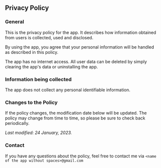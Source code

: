 ## Privacy Policy

### General

This is the privacy policy for the app. It describes how information obtained from users is collected, used and disclosed.

By using the app, you agree that your personal information will be handled as described in this policy.

The app has no internet access. All user data can be deleted by simply clearing the app's data or uninstalling the app.

### Information being collected

The app does not collect any personal identifiable information.

### Changes to the Policy

If the policy changes, the modification date below will be updated. The policy may change from time to time, so please be sure to check back periodically.

*Last modified: 24 January, 2023.*

### Contact

If you have any questions about the policy, feel free to contact me via `<name of the app without spaces>@gmail.com`

